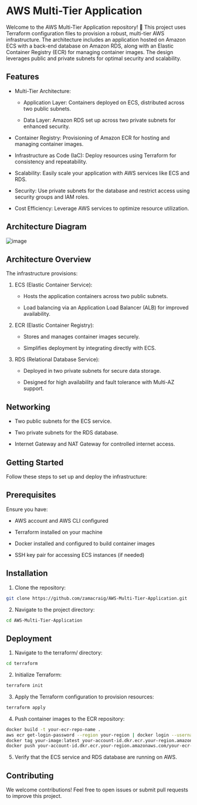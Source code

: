 # AWS Multi-Tier Application
Welcome to the AWS Multi-Tier Application repository! 🚀 This project uses Terraform configuration files to provision a robust, multi-tier AWS infrastructure. The architecture includes an application hosted on Amazon ECS with a back-end database on Amazon RDS, along with an Elastic Container Registry (ECR) for managing container images. The design leverages public and private subnets for optimal security and scalability.

## Features
- Multi-Tier Architecture:

  - Application Layer: Containers deployed on ECS, distributed across two public subnets.

  - Data Layer: Amazon RDS set up across two private subnets for enhanced security.

- Container Registry: Provisioning of Amazon ECR for hosting and managing container images.

- Infrastructure as Code (IaC): Deploy resources using Terraform for consistency and repeatability.

- Scalability: Easily scale your application with AWS services like ECS and RDS.

- Security: Use private subnets for the database and restrict access using security groups and IAM roles.

- Cost Efficiency: Leverage AWS services to optimize resource utilization.

## Architecture Diagram
![image](https://github.com/user-attachments/assets/9af6ddf1-1a45-47cc-8c25-d61e82467f46)


## Architecture Overview
The infrastructure provisions:

1. ECS (Elastic Container Service):

   - Hosts the application containers across two public subnets.
 
   - Load balancing via an Application Load Balancer (ALB) for improved availability.

2. ECR (Elastic Container Registry):

   - Stores and manages container images securely.

   - Simplifies deployment by integrating directly with ECS.

3. RDS (Relational Database Service):

   - Deployed in two private subnets for secure data storage.

   - Designed for high availability and fault tolerance with Multi-AZ support.

## Networking
- Two public subnets for the ECS service.

- Two private subnets for the RDS database.

- Internet Gateway and NAT Gateway for controlled internet access.

## Getting Started
Follow these steps to set up and deploy the infrastructure:

## Prerequisites
Ensure you have:

- AWS account and AWS CLI configured

- Terraform installed on your machine

- Docker installed and configured to build container images

- SSH key pair for accessing ECS instances (if needed)

## Installation
1. Clone the repository:

```bash
git clone https://github.com/zamacraig/AWS-Multi-Tier-Application.git
```

2. Navigate to the project directory:

```bash
cd AWS-Multi-Tier-Application
```

## Deployment
1. Navigate to the terraform/ directory:

```bash
cd terraform
```

2. Initialize Terraform:

```bash
terraform init
```

3. Apply the Terraform configuration to provision resources:

```bash
terraform apply
```

4. Push container images to the ECR repository:

```bash
docker build -t your-ecr-repo-name .
aws ecr get-login-password --region your-region | docker login --username AWS --password-stdin your-account-id.dkr.ecr.your-region.amazonaws.com
docker tag your-image:latest your-account-id.dkr.ecr.your-region.amazonaws.com/your-ecr-repo-name:latest
docker push your-account-id.dkr.ecr.your-region.amazonaws.com/your-ecr-repo-name:latest
```

5. Verify that the ECS service and RDS database are running on AWS.

## Contributing
We welcome contributions! Feel free to open issues or submit pull requests to improve this project.
